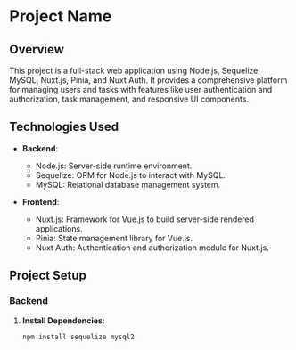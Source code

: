 # Project Name

## Overview

This project is a full-stack web application using Node.js, Sequelize, MySQL, Nuxt.js, Pinia, and Nuxt Auth. It provides a comprehensive platform for managing users and tasks with features like user authentication and authorization, task management, and responsive UI components.

## Technologies Used

- **Backend**:
  - Node.js: Server-side runtime environment.
  - Sequelize: ORM for Node.js to interact with MySQL.
  - MySQL: Relational database management system.

- **Frontend**:
  - Nuxt.js: Framework for Vue.js to build server-side rendered applications.
  - Pinia: State management library for Vue.js.
  - Nuxt Auth: Authentication and authorization module for Nuxt.js.

## Project Setup

### Backend

1. **Install Dependencies**:
   ```bash
   npm install sequelize mysql2
